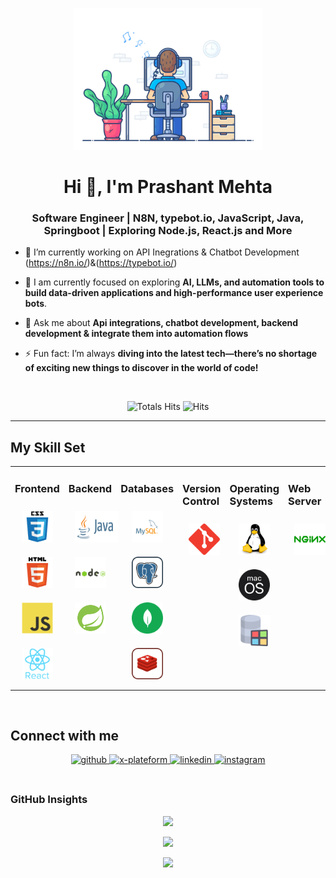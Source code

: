 <div align="center" width="50">

<img src="https://github.com/Prashant0623/Prashant0623/blob/main/images/dev-working_rounded.gif?raw=true" href="https://github.com/Prashant0623" alt="coding with SM"  width="60%"/><br> </div>

<h1 align="center">Hi 👋, I'm Prashant Mehta</h1>
<h3 align="center">Software Engineer | N8N, typebot.io, JavaScript, Java, Springboot | Exploring Node.js, React.js and More</h3>

- 🔭 I’m currently working on API Inegrations & Chatbot Development (https://n8n.io/)&(https://typebot.io/)

- 🌱 I am currently focused on exploring **AI, LLMs, and automation tools to build data-driven applications and high-performance user experience bots**.

- 💬 Ask me about **Api integrations, chatbot development, backend development & integrate them into automation flows**

- ⚡ Fun fact: I’m always **diving into the latest tech—there’s no shortage of exciting new things to discover in the world of code!**

<br/>

<div align="center">

![Totals Hits](https://komarev.com/ghpvc/?username=kaushaljoshi09&style=flat&color=orange&label=PROFILE+VIEWS)
![Hits](https://hits.seeyoufarm.com/api/count/incr/badge.svg?url=https%3A%2F%2Fgithub.com%2Fkaushaljoshi09&count_bg=%2379C83D&title_bg=%23555555&icon=mediafire.svg&icon_color=%23E7E7E7&title=HITS&edge_flat=false)<br>

</div>

<hr></hr>

## My Skill Set

<table><td valign="top" width="33%">

### Frontend

<div align="center"> 
<img style="margin: 10px" src="https://github.com/Prashant0623/Prashant0623/blob/main/images/frontend/css.svg" alt="CSS3" height="50" />  
<img style="margin: 10px" src="https://github.com/Prashant0623/Prashant0623/blob/main/images/frontend/html.svg" alt="HTML5" height="50" />  
<img style="margin: 10px" src="https://github.com/Prashant0623/Prashant0623/blob/main/images/frontend/javascript.svg" alt="JavaScript" height="50" />  
<img style="margin: 10px" src="https://github.com/Prashant0623/Prashant0623/blob/main/images/frontend/react.svg" alt="React" height="50" /> 
</div></td><td valign="top" width="33%">

### Backend

<div align="center">   
<img style="margin: 10px" src="https://github.com/Prashant0623/Prashant0623/blob/main/images/backend/java-ar21.svg" alt="Java" height="50" />
<img style="margin: 10px" src="https://github.com/Prashant0623/Prashant0623/blob/main/images/backend/node-js.svg" alt="Node.js" height="50" />
<img style="margin: 10px" src="https://github.com/Prashant0623/Prashant0623/blob/main/images/backend/icons8-spring-boot.svg" alt="sprigboot" height="50" />

</div></td><td valign="top" width="33%">

### Databases

<div align="center">   
<img style="margin: 10px" src="https://github.com/Prashant0623/Prashant0623/blob/main/images/database/mysql-logo.svg" alt="My Sql" height="50" />  
<img style="margin: 10px" src="https://github.com/Prashant0623/Prashant0623/blob/main/images/database/postgresql.svg" alt="Postgre Sql" height="50" />  
<img style="margin: 10px" src="https://github.com/Prashant0623/Prashant0623/blob/main/images/database/mongodb.svg" alt="Mongo DB" height="50" />   
<img style="margin: 10px" src="https://github.com/Prashant0623/Prashant0623/blob/main/images/database/redis.svg" alt="redis" height="50" />  
</div></td><td valign="top" width="33%">

### Version Control

<div align="center">   
<img style="margin: 10px" src="https://github.com/Prashant0623/Prashant0623/blob/main/images/version-control/git-scm-icon.svg" alt="GIT" height="50" />    
</div></td><td valign="top" width="33%">

### Operating Systems

<div align="center">   
<img style="margin: 10px" src="https://github.com/Prashant0623/Prashant0623/blob/main/images/os/linux-original.svg" alt="Linux" height="50" />    
<img style="margin: 10px" src="https://github.com/Prashant0623/Prashant0623/blob/main/images/os/MacOS_logo.svg" alt="MacOs" height="50" />    
<img style="margin: 10px" src="https://github.com/Prashant0623/Prashant0623/blob/main/images/os/window-operating-system.svg" alt="Windows" height="50" />    
</div></td><td valign="top" width="33%">

### Web Server

<div align="center">       
<img style="margin: 10px" src="https://github.com/Prashant0623/Prashant0623/blob/main/images/web-servers/nginx-logo.svg" alt="Nginx" height="50" />       
</div></td><td valign="top" width="33%"></td>
</table>

<br/>

## Connect with me

<div align="center">
<a href="https://github.com/sameermistry" target="_blank">
<img src=https://img.shields.io/badge/github-%2324292e.svg?&style=for-the-badge&logo=github&logoColor=white alt=github style="margin-bottom: 5px;" />
</a>
<a href="https://x.com/sameermistry251" target="_blank">
<img src=https://img.shields.io/badge/twitter-%2300acee.svg?&style=for-the-badge&logo=twitter&logoColor=white alt=x-plateform style="margin-bottom: 5px;" />
</a>
<a href="https://www.linkedin.com/in/sameer-mistri-239a19146/" target="_blank">
<img src=https://img.shields.io/badge/linkedin-%231E77B5.svg?&style=for-the-badge&logo=linkedin&logoColor=white alt=linkedin style="margin-bottom: 5px;" />
</a>
</a>
<a href="https://instagram.com/joshikaushal.18" target="_blank">
<img src=https://img.shields.io/badge/instagram-%23000000.svg?&style=for-the-badge&logo=instagram&logoColor=white alt=instagram style="margin-bottom: 5px;" />
</a>  
</div>  
  
<br/>

### GitHub Insights

<div align="center" >

![](https://github-readme-stats.vercel.app/api?username=Prashant0623&theme=gruvbox&hide_border=false&include_all_commits=true&count_private=true)<br/>

![](https://github-readme-streak-stats.herokuapp.com/?user=Prashant0623&theme=merko&hide_border=true)<br/>

<a href="https://github-readme-activity-graph.vercel.app/graph?username=Prashant0623&bg_color=0000000&color=0579C3&line=0579C3&point=417E87&area_color=006AFF&area=true&hide_border=true" target="_blank">
<img src="https://github-readme-activity-graph.vercel.app/graph?username=Prashant0623&bg_color=0000000&color=0579C3&line=0579C3&point=417E87&area_color=006AFF&area=true&hide_border=true" />
</a>
</div>
